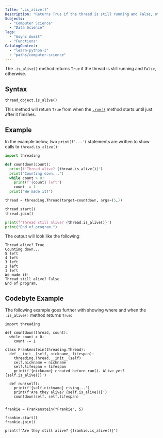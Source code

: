 ```yaml
---
Title: ".is_alive()"
Description: "Returns True if the thread is still running and False, otherwise."
Subjects:
  - "Computer Science"
  - "Data Science"
Tags:
  - "Async Await"
  - "Functions"
CatalogContent:
  - "learn-python-3"
  - "paths/computer-science"
---
```


The `.is_alive()` method returns `True` if the thread is still running and `False`, otherwise.

## Syntax

```pseudo
thread_object.is_alive()
```

This method will return `True` from when the [`.run()`](https://www.codecademy.com/resources/docs/python/threading/run) method starts until just after it finishes.

## Example

In the example below, two `print(f'...')` statements are written to show calls to `thread.is_alive()`:

```py
import threading

def countdown(count):
  print(f'Thread alive? {thread.is_alive()}')
  print("Counting down...")
  while count > 0:
    print(f'{count} left')
    count -= 1
  print("We made it!")

thread = threading.Thread(target=countdown, args=(5,))

thread.start()
thread.join()

print(f'Thread still alive? {thread.is_alive()}')
print("End of program.")
```

The output will look like the following:

```shell
Thread alive? True
Counting down...
5 left
4 left
3 left
2 left
1 left
We made it!
Thread still alive? False
End of program.
```

## Codebyte Example

The following example goes further with showing where and when the `.is_alive()` method returns `True`:

```codebyte/python
import threading

def countdown(thread, count):
  while count > 0:
    count -= 1

class Frankenstein(threading.Thread):
  def __init__(self, nickname, lifespan):
    threading.Thread.__init__(self)
    self.nickname = nickname
    self.lifespan = lifespan
    print(f'{nickname} created before run(). Alive yet? {self.is_alive()}')

  def run(self):
    print(f'{self.nickname} rising...')
    print(f'Are they alive? {self.is_alive()}')
    countdown(self, self.lifespan)


frankie = Frankenstein("Frankie", 5)

frankie.start()
frankie.join()

print(f'Are they still alive? {frankie.is_alive()}')
```
